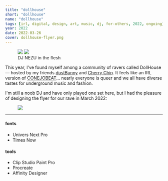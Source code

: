 ```yaml
---
title: "dollhouse"
short: "dollhouse"
name: "dollhouse"
tags: [irl, digital, design, art, music, dj, for-others, 2022, ongoing]
year: 2022
date: 2022-03-26
cover: dollhouse-flyer.png
---
```


<figure>
  <div class="img2">
    <img src="{{ site.baseurl }}/assets/img/dollhouse-mel.jpg">
    <img src="{{ site.baseurl }}/assets/img/dollhouse-dj.jpg">
  </div>
  <figcaption>DJ NEZU in the flesh</figcaption>
</figure>

This year, I've found myself among a community of ravers called DollHouse — hosted by my friends [dustBunny](https://soundcloud.com/xxdustbunnyxy) and [Cherry Chip](https://soundcloud.com/christiearson). It feels like an IRL version of [CONEJOBEAT](/work/conejobeat)\.\.\. nearly everyone is queer and we all have diverse tastes for underground music and fashion.

I'm still a noob DJ and have only played one set here, but I had the pleasure of designing the flyer for our rave in March 2022:

<figure>
  <img src="{{ site.baseurl }}/assets/img/dollhouse-flyer.png">
  <!-- <figcaption>A mutant laying her eggs...</figcaption> -->
</figure>

* * *

#### fonts
- Univers Next Pro
- Times Now

#### tools
- Clip Studio Paint Pro
- Procreate
- Affinity Designer
